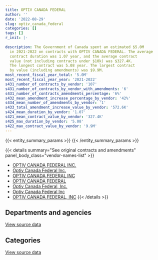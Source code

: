 ```yaml
---
title: OPTIV CANADA FEDERAL
author: ''
date: '2022-08-29'
slug: optiv_canada_federal
categories: []
tags: []
r_init: |-
  
description: The Government of Canada spent an estimated $5.0M
  in 2021-2022 on contracts with OPTIV CANADA FEDERAL. The average
  contract duration was 1.07 year, and the average contract
  value (not including contracts under $10k) was $327.4K.
  The longest contract was 5.08 year. The largest contract
  by value (including amendments) was $9.9M.
most_recent_fiscal_year_total: '5.0M'
most_recent_fiscal_year_year: '2021-2022'
s431_number_of_contracts_by_vendor: '107'
s431_number_of_contracts_by_vendor_with_amendments: '6'
s431_number_of_contracts_amendments_percentage: '6%'
s432_mean_amendment_increase_percentage_by_vendor: '42%'
s434_mean_number_of_amendments_by_vendor: '1'
s433_total_amendment_increase_value_by_vendor: '572.6K'
s424_mean_duration_by_vendor: '1.07'
s421_mean_contract_value_by_vendor: '327.4K'
s425_max_duration_by_vendor: '5.08'
s422_max_contract_value_by_vendor: '9.9M'
---
```


<script src="/rmarkdown-libs/htmlwidgets/htmlwidgets.js"></script>
<link href="/rmarkdown-libs/datatables-css/datatables-crosstalk.css" rel="stylesheet" />
<script src="/rmarkdown-libs/datatables-binding/datatables.js"></script>
<script src="/rmarkdown-libs/jquery/jquery-3.6.0.min.js"></script>
<link href="/rmarkdown-libs/dt-core-bootstrap/css/dataTables.bootstrap.min.css" rel="stylesheet" />
<link href="/rmarkdown-libs/dt-core-bootstrap/css/dataTables.bootstrap.extra.css" rel="stylesheet" />
<script src="/rmarkdown-libs/dt-core-bootstrap/js/jquery.dataTables.min.js"></script>
<script src="/rmarkdown-libs/dt-core-bootstrap/js/dataTables.bootstrap.min.js"></script>
<link href="/rmarkdown-libs/crosstalk/css/crosstalk.min.css" rel="stylesheet" />
<script src="/rmarkdown-libs/crosstalk/js/crosstalk.min.js"></script>
<script src="/rmarkdown-libs/htmlwidgets/htmlwidgets.js"></script>
<link href="/rmarkdown-libs/datatables-css/datatables-crosstalk.css" rel="stylesheet" />
<script src="/rmarkdown-libs/datatables-binding/datatables.js"></script>
<script src="/rmarkdown-libs/jquery/jquery-3.6.0.min.js"></script>
<link href="/rmarkdown-libs/dt-core-bootstrap/css/dataTables.bootstrap.min.css" rel="stylesheet" />
<link href="/rmarkdown-libs/dt-core-bootstrap/css/dataTables.bootstrap.extra.css" rel="stylesheet" />
<script src="/rmarkdown-libs/dt-core-bootstrap/js/jquery.dataTables.min.js"></script>
<script src="/rmarkdown-libs/dt-core-bootstrap/js/dataTables.bootstrap.min.js"></script>
<link href="/rmarkdown-libs/crosstalk/css/crosstalk.min.css" rel="stylesheet" />
<script src="/rmarkdown-libs/crosstalk/js/crosstalk.min.js"></script>

{{< entity_summary_params >}}
{{< /entity_summary_params >}}

{{< details summary="See original contracts and amendments" panel_body_class="vendor-names-list" >}}
- [OPTIV CANADA FEDERAL INC.](https://search.open.canada.ca/en/ct/?sort=contract_value_f%20desc&page=1&search_text=%22OPTIV%20CANADA%20FEDERAL%20INC.%22)
- [Optiv Canada Federal Inc.](https://search.open.canada.ca/en/ct/?sort=contract_value_f%20desc&page=1&search_text=%22Optiv%20Canada%20Federal%20Inc.%22)
- [OPTIV CANADA FEDERAL INC](https://search.open.canada.ca/en/ct/?sort=contract_value_f%20desc&page=1&search_text=%22OPTIV%20CANADA%20FEDERAL%20INC%22)
- [OPTIV CANADA FEDERAL](https://search.open.canada.ca/en/ct/?sort=contract_value_f%20desc&page=1&search_text=%22OPTIV%20CANADA%20FEDERAL%22)
- [Optiv Canada Federal, Inc.](https://search.open.canada.ca/en/ct/?sort=contract_value_f%20desc&page=1&search_text=%22Optiv%20Canada%20Federal%2c%20Inc.%22)
- [Optiv Canada Federal Inc](https://search.open.canada.ca/en/ct/?sort=contract_value_f%20desc&page=1&search_text=%22Optiv%20Canada%20Federal%20Inc%22)
- [OPTIV CANADA FEDERAL, INC](https://search.open.canada.ca/en/ct/?sort=contract_value_f%20desc&page=1&search_text=%22OPTIV%20CANADA%20FEDERAL%2c%20INC%22)
{{< /details >}}

## Departments and agencies

<div id="htmlwidget-1" style="width:100%;height:auto;" class="datatables html-widget"></div>
<script type="application/json" data-for="htmlwidget-1">{"x":{"style":"bootstrap","filter":"none","vertical":false,"data":[["<a href=\"/departments/aandc-aadnc/\">Crown-Indigenous Relations and Northern Affairs Canada<\/a>","<a href=\"/departments/atssc-scdata/\">Administrative Tribunals Support Service of Canada<\/a>","<a href=\"/departments/cihr-irsc/\">Canadian Institutes of Health Research<\/a>","<a href=\"/departments/crtc/\">Canadian Radio-television and Telecommunications Commission<\/a>","<a href=\"/departments/csc-scc/\">Correctional Service of Canada<\/a>","<a href=\"/departments/dfatd-maecd/\">Global Affairs Canada<\/a>","<a href=\"/departments/dnd-mdn/\">National Defence<\/a>","<a href=\"/departments/esdc-edsc/\">Employment and Social Development Canada<\/a>","<a href=\"/departments/hc-sc/\">Health Canada<\/a>","<a href=\"/departments/isc-sac/\">Indigenous Services Canada<\/a>","<a href=\"/departments/jus/\">Department of Justice Canada<\/a>","<a href=\"/departments/opc-cpvp/\">Office of the Privacy Commissioner of Canada<\/a>","<a href=\"/departments/osfi-bsif/\">Office of the Superintendent of Financial Institutions Canada<\/a>","<a href=\"/departments/phac-aspc/\">Public Health Agency of Canada<\/a>","<a href=\"/departments/ssc-spc/\">Shared Services Canada<\/a>","<a href=\"/departments/statcan/\">Statistics Canada<\/a>","<a href=\"/departments/tbs-sct/\">Treasury Board of Canada Secretariat<\/a>","<a href=\"/departments/tc/\">Transport Canada<\/a>"],[null,2694.42,null,null,null,null,31552.36,null,4758.59,null,null,null,null,null,2091428.75,null,null,null],[56486.58,15905.74,45856.35,56870.19,null,null,131660.22,null,32018.33,null,10746.3,32496.69,29576.7,null,5923117.08,null,null,null],[50907.66,null,62617.93,18682.98,null,1598.64,3614.66,762955.99,88288.39,null,null,25736.09,16599.91,45000.22,5009133.35,null,23962.89,368945],[null,173982.73,65770.85,22669.86,59673.04,37301.61,339075.28,638077.06,10706.97,53697.12,null,56004.18,14499.74,627615.07,2720192.96,137774.53,59581.02,null]],"container":"<table class=\"table table-striped table-hover row-border order-column display\">\n  <thead>\n    <tr>\n      <th>Department<\/th>\n      <th>2018-2019<\/th>\n      <th>2019-2020<\/th>\n      <th>2020-2021<\/th>\n      <th>2021-2022<\/th>\n    <\/tr>\n  <\/thead>\n<\/table>","options":{"order":[[4,"desc"]],"pageLength":10,"autoWidth":true,"columnDefs":[{"targets":1,"render":"function(data, type, row, meta) {\n    return type !== 'display' ? data : DTWidget.formatCurrency(data, \"$\", 2, 3, \",\", \".\", true, null);\n  }"},{"targets":2,"render":"function(data, type, row, meta) {\n    return type !== 'display' ? data : DTWidget.formatCurrency(data, \"$\", 2, 3, \",\", \".\", true, null);\n  }"},{"targets":3,"render":"function(data, type, row, meta) {\n    return type !== 'display' ? data : DTWidget.formatCurrency(data, \"$\", 2, 3, \",\", \".\", true, null);\n  }"},{"targets":4,"render":"function(data, type, row, meta) {\n    return type !== 'display' ? data : DTWidget.formatCurrency(data, \"$\", 2, 3, \",\", \".\", true, null);\n  }"},{"width":"16%","targets":[1,2,3,4]},{"className":"dt-right","targets":[1,2,3,4]}],"orderClasses":false}},"evals":["options.columnDefs.0.render","options.columnDefs.1.render","options.columnDefs.2.render","options.columnDefs.3.render"],"jsHooks":[]}</script>
<p class="text-right">
<a href="https://github.com/GoC-Spending/contracts-data/tree/main/data/out/vendors/optiv_canada_federal/summary_by_fiscal_year_by_department.csv" class="source-data-link btn btn-link">View source data</a>
</p>

## Categories

<div id="htmlwidget-2" style="width:100%;height:auto;" class="datatables html-widget"></div>
<script type="application/json" data-for="htmlwidget-2">{"x":{"style":"bootstrap","filter":"none","vertical":false,"data":[["<a href=\"/categories/defence/\">Defence<\/a>","<a href=\"/categories/information_technology/\">Information technology<\/a>","<a href=\"/categories/industrial_products_and_services/\">Industrial products and services<\/a>"],[31552.36,1846100.77,252780.99],[131660.22,5568690.9,634383.07],[3614.66,6474429.06,null],[339075.28,4677546.74,null]],"container":"<table class=\"table table-striped table-hover row-border order-column display\">\n  <thead>\n    <tr>\n      <th>Category<\/th>\n      <th>2018-2019<\/th>\n      <th>2019-2020<\/th>\n      <th>2020-2021<\/th>\n      <th>2021-2022<\/th>\n    <\/tr>\n  <\/thead>\n<\/table>","options":{"order":[[4,"desc"]],"dom":"t","pageLength":30,"autoWidth":true,"columnDefs":[{"targets":1,"render":"function(data, type, row, meta) {\n    return type !== 'display' ? data : DTWidget.formatCurrency(data, \"$\", 2, 3, \",\", \".\", true, null);\n  }"},{"targets":2,"render":"function(data, type, row, meta) {\n    return type !== 'display' ? data : DTWidget.formatCurrency(data, \"$\", 2, 3, \",\", \".\", true, null);\n  }"},{"targets":3,"render":"function(data, type, row, meta) {\n    return type !== 'display' ? data : DTWidget.formatCurrency(data, \"$\", 2, 3, \",\", \".\", true, null);\n  }"},{"targets":4,"render":"function(data, type, row, meta) {\n    return type !== 'display' ? data : DTWidget.formatCurrency(data, \"$\", 2, 3, \",\", \".\", true, null);\n  }"},{"width":"16%","targets":[1,2,3,4]},{"className":"dt-right","targets":[1,2,3,4]}],"orderClasses":false,"lengthMenu":[10,25,30,50,100]}},"evals":["options.columnDefs.0.render","options.columnDefs.1.render","options.columnDefs.2.render","options.columnDefs.3.render"],"jsHooks":[]}</script>
<p class="text-right">
<a href="https://github.com/GoC-Spending/contracts-data/tree/main/data/out/vendors/optiv_canada_federal/summary_by_fiscal_year_by_category.csv" class="source-data-link btn btn-link">View source data</a>
</p>
